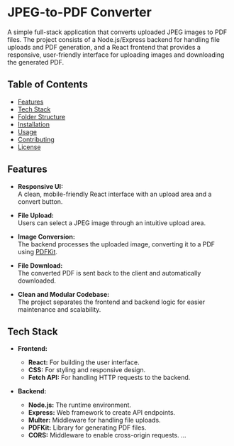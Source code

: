 # JPEG-to-PDF Converter

A simple full-stack application that converts uploaded JPEG images to PDF files. The project consists of a Node.js/Express backend for handling file uploads and PDF generation, and a React frontend that provides a responsive, user-friendly interface for uploading images and downloading the generated PDF.

## Table of Contents

- [Features](#features)
- [Tech Stack](#tech-stack)
- [Folder Structure](#folder-structure)
- [Installation](#installation)
- [Usage](#usage)
- [Contributing](#contributing)
- [License](#license)

## Features

- **Responsive UI:**  
  A clean, mobile-friendly React interface with an upload area and a convert button.
  
- **File Upload:**  
  Users can select a JPEG image through an intuitive upload area.

- **Image Conversion:**  
  The backend processes the uploaded image, converting it to a PDF using [PDFKit](https://pdfkit.org/).

- **File Download:**  
  The converted PDF is sent back to the client and automatically downloaded.

- **Clean and Modular Codebase:**  
  The project separates the frontend and backend logic for easier maintenance and scalability.

## Tech Stack

- **Frontend:**
  - **React:** For building the user interface.
  - **CSS:** For styling and responsive design.
  - **Fetch API:** For handling HTTP requests to the backend.

- **Backend:**
  - **Node.js:** The runtime environment.
  - **Express:** Web framework to create API endpoints.
  - **Multer:** Middleware for handling file uploads.
  - **PDFKit:** Library for generating PDF files.
  - **CORS:** Middleware to enable cross-origin requests.
...

